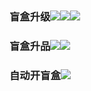 ### 盲盒升级![](https://cdn.nlark.com/yuque/0/2024/png/43256847/1714470727284-d7d6b4e3-8e99-49a9-a429-e368758bbc0c.png?x-oss-process=image%2Fformat%2Cwebp%2Fresize%2Cw_1074%2Climit_0)![](https://cdn.nlark.com/yuque/0/2024/png/43256847/1714965310018-6281f804-e5e2-4f72-9834-b1948190c01f.png)![](https://cdn.nlark.com/yuque/0/2024/png/43256847/1714965510847-5f6c89de-6681-4706-8d19-d3f9aeab58e5.png)
### 盲盒升品![](https://cdn.nlark.com/yuque/0/2024/png/43256847/1714471898242-74a87b8f-c7d3-4caa-a4c0-2e2314d81cec.png?x-oss-process=image%2Fformat%2Cwebp%2Fresize%2Cw_1237%2Climit_0)![](https://cdn.nlark.com/yuque/0/2024/png/43256847/1714965702389-34525e99-0a85-4c45-a0f6-b53827204d24.png)
### 自动开盲盒![](https://cdn.nlark.com/yuque/0/2024/png/43256847/1714472669285-fe867572-1998-4387-bdd1-b125354d2671.png?x-oss-process=image%2Fformat%2Cwebp%2Fresize%2Cw_1237%2Climit_0)
